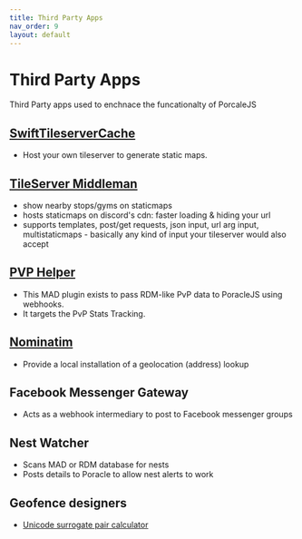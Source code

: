 ```yaml
---
title: Third Party Apps
nav_order: 9
layout: default
---
```


# Third Party Apps
Third Party apps used to enchnace the funcationalty of PorcaleJS

## [SwiftTileserverCache](https://github.com/123FLO321/SwiftTileserverCache)

* Host your own tileserver to generate static maps. 

## [TileServer Middleman](https://github.com/ccev/tileserver-middleman)
- show nearby stops/gyms on staticmaps
- hosts staticmaps on discord's cdn: faster loading & hiding your url
- supports templates, post/get requests, json input, url arg input, multistaticmaps - basically any kind of input your tileserver would also accept

## [PVP Helper](https://github.com/crhbetz/mp-poraclePvpHelper)
- This MAD plugin exists to pass RDM-like PvP data to PoracleJS using webhooks. 
- It targets the PvP Stats Tracking.

## [Nominatim](https://github.com/mediagis/nominatim-docker)
* Provide a local installation of a geolocation (address) lookup 

## Facebook Messenger Gateway

* Acts as a webhook intermediary to post to Facebook messenger groups

## Nest Watcher

* Scans MAD or RDM database for nests
* Posts details to Poracle to allow nest alerts to work

## Geofence designers

* [Unicode surrogate pair calculator](http://www.russellcottrell.com/greek/utilities/SurrogatePairCalculator.htm)




